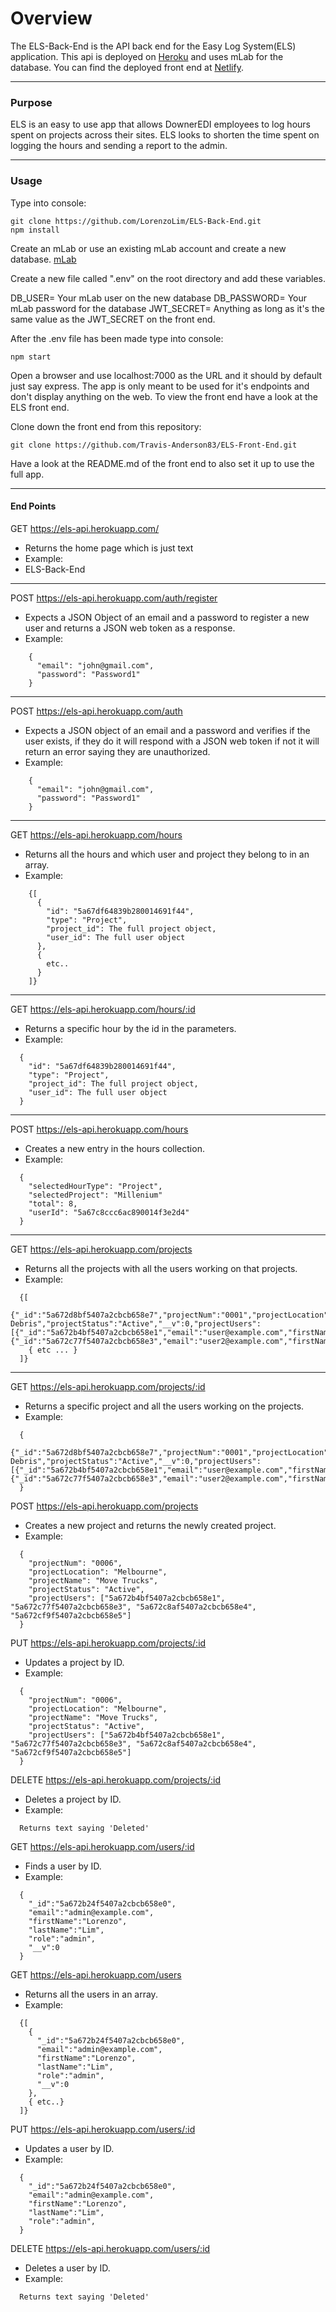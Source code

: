 # Overview
The ELS-Back-End is the API back end for the Easy Log System(ELS) application. This api is deployed on [Heroku](https://els-api.herokuapp.com/) and uses mLab for the database. You can find the deployed front end at [Netlify](https://easyloggingsystem.netlify.com).
____
### Purpose ###  
ELS is an easy to use app that allows DownerEDI employees to log hours spent on
projects across their sites. ELS looks to shorten the time spent on logging the hours and sending a report to the admin.
___
### Usage ###

Type into console:
```
git clone https://github.com/LorenzoLim/ELS-Back-End.git
npm install
```
Create an mLab or use an existing mLab account and create a new database.
[mLab](https://mlab.com)

Create a new file called ".env" on the root directory and add these variables.

DB_USER= Your mLab user on the new database
DB_PASSWORD= Your mLab password for the database
JWT_SECRET= Anything as long as it's the same value as the JWT_SECRET on the front end.

After the .env file has been made type into console:
```
npm start
```
Open a browser and use localhost:7000 as the URL and it should by default just say express. The app is only meant to be used for it's endpoints and don't display anything on the web. To view the front end have a look at the ELS front end.

Clone down the front end from this repository:
```
git clone https://github.com/Travis-Anderson83/ELS-Front-End.git
```
Have a look at the README.md of the front end to also set it up to use the full app.
____
#### End Points ###

GET https://els-api.herokuapp.com/
  * Returns the home page which is just text
  * Example:
  * ELS-Back-End
____
POST https://els-api.herokuapp.com/auth/register
  * Expects a JSON Object of an email and a password to register a new user and returns a JSON web token as a response.
  * Example:
```
    {
      "email": "john@gmail.com",
      "password": "Password1"
    }
```
____
POST https://els-api.herokuapp.com/auth
  * Expects a JSON object of an email and a password and verifies if the user exists, if they do it will respond with a JSON web token if not it will return an error saying they are unauthorized.
  * Example:
```
    {
      "email": "john@gmail.com",
      "password": "Password1"
    }
```
____
GET https://els-api.herokuapp.com/hours
  * Returns all the hours and which user and project they belong to in an array.
  * Example:
```
    {[
      {
        "id": "5a67df64839b280014691f44",
        "type": "Project",
        "project_id": The full project object,
        "user_id": The full user object
      },
      {
        etc..
      }
    ]}
```
____
GET https://els-api.herokuapp.com/hours/:id
  * Returns a specific hour by the id in the parameters.
  * Example:
```
  {
    "id": "5a67df64839b280014691f44",
    "type": "Project",
    "project_id": The full project object,
    "user_id": The full user object
  }
```
____
POST https://els-api.herokuapp.com/hours
  * Creates a new entry in the hours collection.
  * Example:
```
  {
    "selectedHourType": "Project",
    "selectedProject": "Millenium"
    "total": 8,
    "userId": "5a67c8ccc6ac890014f3e2d4"
  }
```
____
GET https://els-api.herokuapp.com/projects
  * Returns all the projects with all the users working on that projects.
  * Example:
```
  {[
    {"_id":"5a672d8bf5407a2cbcb658e7","projectNum":"0001","projectLocation":"Brisbane","projectName":"Clear Debris","projectStatus":"Active","__v":0,"projectUsers":[{"_id":"5a672b4bf5407a2cbcb658e1","email":"user@example.com","firstName":"Travis","lastName":"Anderson","role":"manager","__v":0},{"_id":"5a672c77f5407a2cbcb658e3","email":"user2@example.com","firstName":"Chris","lastName":"Hayward","role":"manager","__v":0}]},
    { etc ... }
  ]}
```
____
GET https://els-api.herokuapp.com/projects/:id
  * Returns a specific project and all the users working on the projects.
  * Example:
```
  {
    {"_id":"5a672d8bf5407a2cbcb658e7","projectNum":"0001","projectLocation":"Brisbane","projectName":"Clear Debris","projectStatus":"Active","__v":0,"projectUsers":[{"_id":"5a672b4bf5407a2cbcb658e1","email":"user@example.com","firstName":"Travis","lastName":"Anderson","role":"manager","__v":0},{"_id":"5a672c77f5407a2cbcb658e3","email":"user2@example.com","firstName":"Chris","lastName":"Hayward","role":"manager","__v":0}]}
  }
```
POST https://els-api.herokuapp.com/projects
  * Creates a new project and returns the newly created project.
  * Example:
```
  {
    "projectNum": "0006",
  	"projectLocation": "Melbourne",
  	"projectName": "Move Trucks",
  	"projectStatus": "Active",
  	"projectUsers": ["5a672b4bf5407a2cbcb658e1", "5a672c77f5407a2cbcb658e3", "5a672c8af5407a2cbcb658e4", "5a672cf9f5407a2cbcb658e5"]
  }
```
PUT https://els-api.herokuapp.com/projects/:id
  * Updates a project by ID.
  * Example:
```
  {
    "projectNum": "0006",
  	"projectLocation": "Melbourne",
  	"projectName": "Move Trucks",
  	"projectStatus": "Active",
  	"projectUsers": ["5a672b4bf5407a2cbcb658e1", "5a672c77f5407a2cbcb658e3", "5a672c8af5407a2cbcb658e4", "5a672cf9f5407a2cbcb658e5"]
  }
```
DELETE https://els-api.herokuapp.com/projects/:id
  * Deletes a project by ID.
  * Example:
```
  Returns text saying 'Deleted'
```
GET https://els-api.herokuapp.com/users/:id
  * Finds a user by ID.
  * Example:
```
  {
    "_id":"5a672b24f5407a2cbcb658e0",
    "email":"admin@example.com",
    "firstName":"Lorenzo",
    "lastName":"Lim",
    "role":"admin",
    "__v":0
  }
```
GET https://els-api.herokuapp.com/users
  * Returns all the users in an array.
  * Example:
```
  {[
    {
      "_id":"5a672b24f5407a2cbcb658e0",
      "email":"admin@example.com",
      "firstName":"Lorenzo",
      "lastName":"Lim",
      "role":"admin",
      "__v":0
    },
    { etc..}
  ]}
```
PUT https://els-api.herokuapp.com/users/:id
  * Updates a user by ID.
  * Example:
```
  {
    "_id":"5a672b24f5407a2cbcb658e0",
    "email":"admin@example.com",
    "firstName":"Lorenzo",
    "lastName":"Lim",
    "role":"admin",
  }
```
DELETE https://els-api.herokuapp.com/users/:id
  * Deletes a user by ID.
  * Example:
```
  Returns text saying 'Deleted'
```
